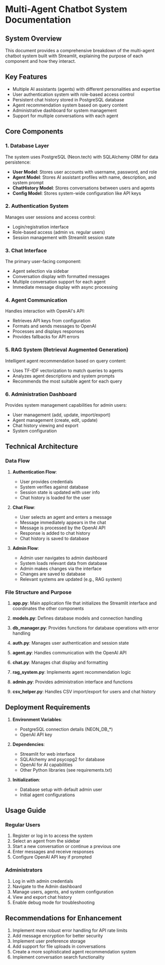 # Multi-Agent Chatbot System Documentation

## System Overview

This document provides a comprehensive breakdown of the multi-agent chatbot system built with Streamlit, explaining the purpose of each component and how they interact.

## Key Features

- Multiple AI assistants (agents) with different personalities and expertise
- User authentication system with role-based access control
- Persistent chat history stored in PostgreSQL database
- Agent recommendation system based on query content
- Administrative dashboard for system management
- Support for multiple conversations with each agent

## Core Components

### 1. Database Layer

The system uses PostgreSQL (Neon.tech) with SQLAlchemy ORM for data persistence:

- **User Model**: Stores user accounts with username, password, and role
- **Agent Model**: Stores AI assistant profiles with name, description, and system prompt
- **ChatHistory Model**: Stores conversations between users and agents
- **Config Model**: Stores system-wide configuration like API keys

### 2. Authentication System

Manages user sessions and access control:

- Login/registration interface
- Role-based access (admin vs. regular users)
- Session management with Streamlit session state

### 3. Chat Interface

The primary user-facing component:

- Agent selection via sidebar
- Conversation display with formatted messages
- Multiple conversation support for each agent
- Immediate message display with async processing

### 4. Agent Communication

Handles interaction with OpenAI's API:

- Retrieves API keys from configuration
- Formats and sends messages to OpenAI
- Processes and displays responses
- Provides fallbacks for API errors

### 5. RAG System (Retrieval Augmented Generation)

Intelligent agent recommendation based on query content:

- Uses TF-IDF vectorization to match queries to agents
- Analyzes agent descriptions and system prompts
- Recommends the most suitable agent for each query

### 6. Administration Dashboard

Provides system management capabilities for admin users:

- User management (add, update, import/export)
- Agent management (create, edit, update)
- Chat history viewing and export
- System configuration

## Technical Architecture

### Data Flow

1. **Authentication Flow**:
   - User provides credentials
   - System verifies against database
   - Session state is updated with user info
   - Chat history is loaded for the user

2. **Chat Flow**:
   - User selects an agent and enters a message
   - Message immediately appears in the chat
   - Message is processed by the OpenAI API
   - Response is added to chat history
   - Chat history is saved to database

3. **Admin Flow**:
   - Admin user navigates to admin dashboard
   - System loads relevant data from database
   - Admin makes changes via the interface
   - Changes are saved to database
   - Relevant systems are updated (e.g., RAG system)

### File Structure and Purpose

1. **app.py**: Main application file that initializes the Streamlit interface and coordinates the other components

2. **models.py**: Defines database models and connection handling

3. **db_manager.py**: Provides functions for database operations with error handling

4. **auth.py**: Manages user authentication and session state

5. **agent.py**: Handles communication with the OpenAI API

6. **chat.py**: Manages chat display and formatting

7. **rag_system.py**: Implements agent recommendation logic

8. **admin.py**: Provides administration interface and functions

9. **csv_helper.py**: Handles CSV import/export for users and chat history

## Deployment Requirements

1. **Environment Variables**:
   - PostgreSQL connection details (NEON_DB_*)
   - OpenAI API key

2. **Dependencies**:
   - Streamlit for web interface
   - SQLAlchemy and psycopg2 for database
   - OpenAI for AI capabilities
   - Other Python libraries (see requirements.txt)

3. **Initialization**:
   - Database setup with default admin user
   - Initial agent configurations

## Usage Guide

### Regular Users

1. Register or log in to access the system
2. Select an agent from the sidebar
3. Start a new conversation or continue a previous one
4. Enter messages and receive responses
5. Configure OpenAI API key if prompted

### Administrators

1. Log in with admin credentials
2. Navigate to the Admin dashboard
3. Manage users, agents, and system configuration
4. View and export chat history
5. Enable debug mode for troubleshooting

## Recommendations for Enhancement

1. Implement more robust error handling for API rate limits
2. Add message encryption for better security
3. Implement user preference storage
4. Add support for file uploads in conversations
5. Create a more sophisticated agent recommendation system
6. Implement conversation search functionality